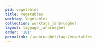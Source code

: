 ```yaml
---
pid: vegetables
title: Vegetables
worktag: Vegetables
collection: worktags_janbrueghel
layout: tagpage_janbrueghel
order: '181'
permalink: /janbrueghel/tags/vegetables
---
```

